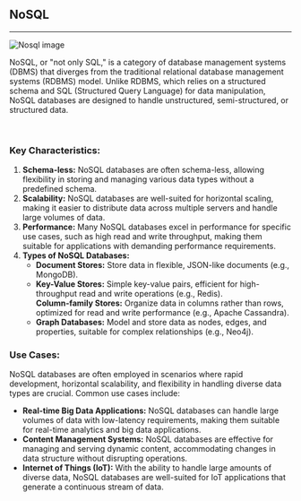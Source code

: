 <h2>NoSQL</h2>
<hr>
<img src="https://encrypted-tbn0.gstatic.com/images?q=tbn:ANd9GcTGmuWz3mdlTb605Vh2Sy2fHHE_yZ9DQ5cvaw&usqp=CAU" alt="Nosql image">
<p>NoSQL, or "not only SQL," is a category of database management systems (DBMS) that diverges from the traditional relational database management systems (RDBMS) model. Unlike RDBMS, which relies on a structured schema and SQL (Structured Query Language) for data manipulation, NoSQL databases are designed to handle unstructured, semi-structured, or structured data.</p>
<br>
<h3>Key Characteristics:</h3>
<ol>
<li><b>Schema-less:</b> NoSQL databases are often schema-less, allowing flexibility in storing and managing various data types without a predefined schema.
</li>
<li><b>Scalability:</b> NoSQL databases are well-suited for horizontal scaling, making it easier to distribute data across multiple servers and handle large volumes of data.
</li>
<li><b>Performance:</b> Many NoSQL databases excel in performance for specific use cases, such as high read and write throughput, making them suitable for applications with demanding performance requirements.
</li>
<li><b>Types of NoSQL Databases:</b>
<ul>
<li><b>Document Stores:</b> Store data in flexible, JSON-like documents (e.g., MongoDB).
</li>
<li><b>Key-Value Stores:</b> Simple key-value pairs, efficient for high-throughput read and write operations (e.g., Redis).
</li>
</li><b>Column-family Stores:</b> Organize data in columns rather than rows, optimized for read and write performance (e.g., Apache Cassandra).
</li>
<li><b>Graph Databases:</b> Model and store data as nodes, edges, and properties, suitable for complex relationships (e.g., Neo4j).
</li>
</ul>
</li>
</ol>
<h3>Use Cases:</h3>
<p>NoSQL databases are often employed in scenarios where rapid development, horizontal scalability, and flexibility in handling diverse data types are crucial. Common use cases include:</p>
<ul>
<li><b>Real-time Big Data Applications:</b> NoSQL databases can handle large volumes of data with low-latency requirements, making them suitable for real-time analytics and big data applications.
</li>
<li><b>Content Management Systems:</b> NoSQL databases are effective for managing and serving dynamic content, accommodating changes in data structure without disrupting operations.
</li>
<li><b>Internet of Things (IoT):</b> With the ability to handle large amounts of diverse data, NoSQL databases are well-suited for IoT applications that generate a continuous stream of data.
</li>
</ul>